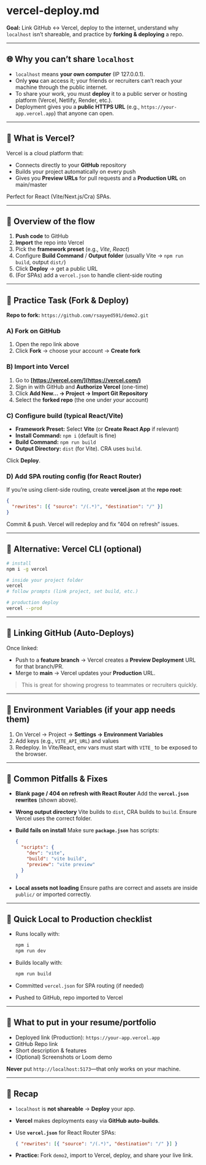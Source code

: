 # vercel-deploy.md

**Goal:** Link GitHub ↔ Vercel, deploy to the internet, understand why `localhost` isn’t shareable, and practice by **forking & deploying** a repo.

---

## 🌐 Why you can’t share `localhost`

* `localhost` means **your own computer** (IP 127.0.0.1).
* Only **you** can access it; your friends or recruiters can’t reach your machine through the public internet.
* To share your work, you must **deploy** it to a public server or hosting platform (Vercel, Netlify, Render, etc.).
* Deployment gives you a **public HTTPS URL** (e.g., `https://your-app.vercel.app`) that anyone can open.

---

## 🚀 What is Vercel?

Vercel is a cloud platform that:

* Connects directly to your **GitHub** repository
* Builds your project automatically on every push
* Gives you **Preview URLs** for pull requests and a **Production URL** on main/master

Perfect for React (Vite/Next.js/Cra) SPAs.

---

## 🧭 Overview of the flow

1. **Push code** to GitHub
2. **Import** the repo into Vercel
3. Pick the **framework preset** (e.g., *Vite*, *React*)
4. Configure **Build Command** / **Output folder** (usually Vite → `npm run build`, output `dist/`)
5. Click **Deploy** → get a public URL
6. (For SPAs) add a `vercel.json` to handle client-side routing

---

## 🧪 Practice Task (Fork & Deploy)

**Repo to fork:** `https://github.com/rsayyed591/demo2.git`

### A) Fork on GitHub

1. Open the repo link above
2. Click **Fork** → choose your account → **Create fork**

### B) Import into Vercel

1. Go to **[https://vercel.com/](https://vercel.com/)**
2. Sign in with GitHub and **Authorize Vercel** (one-time)
3. Click **Add New… → Project → Import Git Repository**
4. Select the **forked repo** (the one under *your* account)

### C) Configure build (typical React/Vite)

* **Framework Preset:** Select **Vite** (or **Create React App** if relevant)
* **Install Command:** `npm i` (default is fine)
* **Build Command:** `npm run build`
* **Output Directory:** `dist` (for Vite). CRA uses `build`.

Click **Deploy**.

### D) Add SPA routing config (for React Router)

If you’re using client-side routing, create **vercel.json** at the **repo root**:

```json
{
  "rewrites": [{ "source": "/(.*)", "destination": "/" }]
}
```

Commit & push. Vercel will redeploy and fix “404 on refresh” issues.

---

## 🧰 Alternative: Vercel CLI (optional)

```bash
# install
npm i -g vercel

# inside your project folder
vercel
# follow prompts (link project, set build, etc.)

# production deploy
vercel --prod
```

---

## 🔗 Linking GitHub (Auto-Deploys)

Once linked:

* Push to a **feature branch** → Vercel creates a **Preview Deployment** URL for that branch/PR.
* Merge to **main** → Vercel updates your **Production** URL.

> This is great for showing progress to teammates or recruiters quickly.

---

## 🔐 Environment Variables (if your app needs them)

1. On Vercel → Project → **Settings → Environment Variables**
2. Add keys (e.g., `VITE_API_URL`) and values
3. Redeploy. In Vite/React, env vars must start with `VITE_` to be exposed to the browser.

---

## 🧠 Common Pitfalls & Fixes

* **Blank page / 404 on refresh with React Router**
  Add the **`vercel.json` rewrites** (shown above).

* **Wrong output directory**
  Vite builds to `dist`, CRA builds to `build`. Ensure Vercel uses the correct folder.

* **Build fails on install**
  Make sure **`package.json`** has scripts:

  ```json
  {
    "scripts": {
      "dev": "vite",
      "build": "vite build",
      "preview": "vite preview"
    }
  }
  ```

* **Local assets not loading**
  Ensure paths are correct and assets are inside `public/` or imported correctly.

---

## 🧪 Quick Local to Production checklist

* Runs locally with:

  ```bash
  npm i
  npm run dev
  ```
* Builds locally with:

  ```bash
  npm run build
  ```
* Committed `vercel.json` for SPA routing (if needed)
* Pushed to GitHub, repo imported to Vercel

---

## 📝 What to put in your resume/portfolio

* Deployed link (Production): `https://your-app.vercel.app`
* GitHub Repo link
* Short description & features
* (Optional) Screenshots or Loom demo

**Never** put `http://localhost:5173`—that only works on your machine.

---

## 🧭 Recap

* `localhost` is **not shareable** → **Deploy** your app.
* **Vercel** makes deployments easy via **GitHub auto-builds**.
* Use **`vercel.json`** for React Router SPAs:

  ```json
  { "rewrites": [{ "source": "/(.*)", "destination": "/" }] }
  ```
* **Practice:** Fork `demo2`, import to Vercel, deploy, and share your live link.
